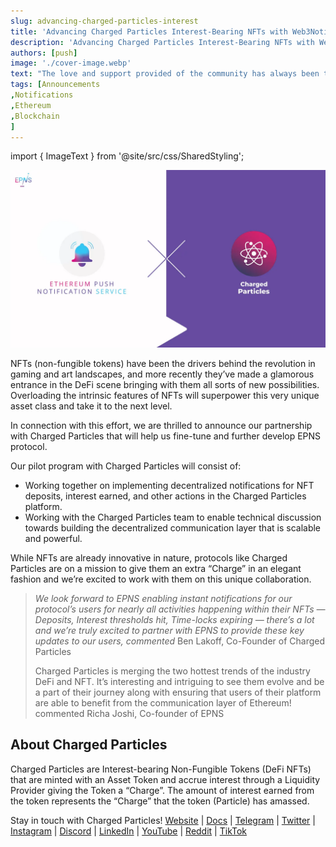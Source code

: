 ```yaml
---
slug: advancing-charged-particles-interest
title: 'Advancing Charged Particles Interest-Bearing NFTs with Web3Notifs'
description: 'Advancing Charged Particles Interest-Bearing NFTs with Web3Notifs'
authors: [push]
image: './cover-image.webp'
text: "The love and support provided of the community has always been the strength of the Ethereum Ecosystem. This support was transformed with the advent of innovative grants protocols that converted this mechanism into funding for awesome and exceptional projects!"
tags: [Announcements
,Notifications
,Ethereum
,Blockchain
]
---
```

import { ImageText } from '@site/src/css/SharedStyling';

![Cover Image of Advancing Charged Particles Interest-Bearing NFTs with Web3Notifs](./cover-image.webp)

<!--truncate-->

NFTs (non-fungible tokens) have been the drivers behind the revolution in gaming and art landscapes, and more recently they’ve made a glamorous entrance in the DeFi scene bringing with them all sorts of new possibilities. Overloading the intrinsic features of NFTs will superpower this very unique asset class and take it to the next level.

In connection with this effort, we are thrilled to announce our partnership with Charged Particles that will help us fine-tune and further develop EPNS protocol.

Our pilot program with Charged Particles will consist of:

*   Working together on implementing decentralized notifications for NFT deposits, interest earned, and other actions in the Charged Particles platform.
*   Working with the Charged Particles team to enable technical discussion towards building the decentralized communication layer that is scalable and powerful.

While NFTs are already innovative in nature, protocols like Charged Particles are on a mission to give them an extra “Charge” in an elegant fashion and we’re excited to work with them on this unique collaboration.

> _We look forward to EPNS enabling instant notifications for our protocol’s users for nearly all activities happening within their NFTs — Deposits, Interest thresholds hit, Time-locks expiring — there’s a lot and we’re truly excited to partner with EPNS to provide these key updates to our users, commented_ Ben Lakoff, Co-Founder of Charged Particles
> 
> Charged Particles is merging the two hottest trends of the industry DeFi and NFT. It’s interesting and intriguing to see them evolve and be a part of their journey along with ensuring that users of their platform are able to benefit from the communication layer of Ethereum! commented Richa Joshi, Co-founder of EPNS

**About Charged Particles**
---------------------------

Charged Particles are Interest-bearing Non-Fungible Tokens (DeFi NFTs) that are minted with an Asset Token and accrue interest through a Liquidity Provider giving the Token a “Charge”. The amount of interest earned from the token represents the “Charge” that the token (Particle) has amassed.

Stay in touch with Charged Particles! [Website](http://charged.fi/) | [Docs](https://docs.charged.fi/) | [Telegram](https://t.me/chargedparticles) | [Twitter](https://twitter.com/DefiNft) | [](https://github.com/BlindBoxesNFT) [Instagram](https://instagram.com/definft) | [Discord](https://discord.gg/HdRx4SBMDv) | [LinkedIn](https://www.linkedin.com/company/charged-particles) | [YouTube](https://www.youtube.com/channel/UCdFyFUS4FE_j977OZ4VKjaQ) | [Reddit](https://www.reddit.com/r/chargedparticles) | [TikTok](https://www.tiktok.com/@chargedparticles)
